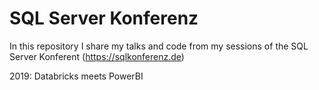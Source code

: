 <a href="https://sqlkonferenz.de/assets/images/content/default/PASS-og-image.jpg"></a>

# SQL Server Konferenz

In this repository I share my talks and code from my sessions of the SQL Server Konferent (https://sqlkonferenz.de)

2019: Databricks meets PowerBI
